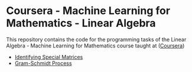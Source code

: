 # Coursera - Machine Learning for Mathematics - Linear Algebra
This repository contains the code for the programming tasks of the Linear Algebra - Machine Learning for Mathematics course taught at ([Coursera](https://www.coursera.org/learn/linear-algebra-machine-learning))

* [Identifying Special Matrices](IdentifyingSpecialMatrices.ipynb)
* [Gram-Schmidt Process](GramSchmidtProcess.ipynb)

